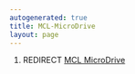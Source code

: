 ```yaml
---
autogenerated: true
title: MCL-MicroDrive
layout: page
---
```


1.  REDIRECT [MCL MicroDrive](MCL_MicroDrive "wikilink")
